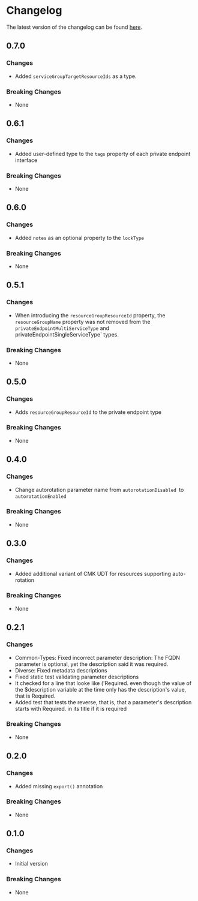# Changelog

The latest version of the changelog can be found [here](https://github.com/Azure/bicep-registry-modules/blob/main/avm/utl/types/avm-common-types/CHANGELOG.md).

## 0.7.0

### Changes

- Added `serviceGroupTargetResourceIds` as a type.

### Breaking Changes

- None

## 0.6.1

### Changes

- Added user-defined type to the `tags` property of each private endpoint interface

### Breaking Changes

- None

## 0.6.0

### Changes

- Added `notes` as an optional property to the `lockType`

### Breaking Changes

- None

## 0.5.1

### Changes

- When introducing the `resourceGroupResourceId` property, the `resourceGroupName` property was not removed from the `privateEndpointMultiServiceType` and  privateEndpointSingleServiceType` types.

### Breaking Changes

- None

## 0.5.0

### Changes

- Adds `resourceGroupResourceId` to the private endpoint type

### Breaking Changes

- None

## 0.4.0

### Changes

- Change autorotation parameter name from `autorotationDisabled `to `autorotationEnabled`

### Breaking Changes

- None

## 0.3.0

### Changes

- Added additional variant of CMK UDT for resources supporting auto-rotation

### Breaking Changes

- None

## 0.2.1

### Changes

- Common-Types: Fixed incorrect parameter description: The FQDN parameter is optional, yet the description said it was required.
- Diverse: Fixed metadata descriptions
- Fixed static test validating parameter descriptions
- It checked for a line that looke like ('Required. even though the value of the $description variable at the time only has the description's value, that is Required.
- Added test that tests the reverse, that is, that a parameter's description starts with Required. in its title if it is required

### Breaking Changes

- None

## 0.2.0

### Changes

- Added missing `export()` annotation

### Breaking Changes

- None

## 0.1.0

### Changes

- Initial version

### Breaking Changes

- None

